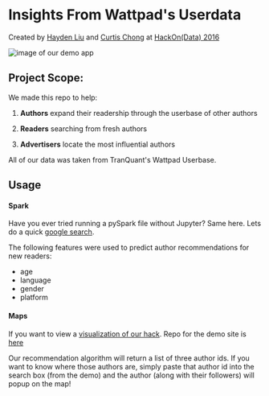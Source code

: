 # Insights From Wattpad's Userdata
Created by [Hayden Liu](https://www.linkedin.com/in/hayden-liu-80445056/) and [Curtis Chong](https://www.linkedin.com/in/chongcurtis/) at [HackOn(Data) 2016](http://hackondata.com/2016/index.html)

![image of our demo app](http://res.cloudinary.com/dj2eq8czc/image/upload/v1473918557/wattpadMap_aqhjfh.png)

## Project Scope:

We made this repo to help:

1) __Authors__ expand their readership through the userbase of other authors

2) __Readers__ searching from fresh authors

3) __Advertisers__ locate the most influential authors

All of our data was taken from TranQuant's Wattpad Userbase.
## Usage
#### Spark

Have you ever tried running a pySpark file without Jupyter? Same here. Lets do a quick [google search](https://stackoverflow.com/questions/40028919/how-to-run-a-script-in-pyspark).

The following features were used to predict author recommendations for new readers:
 - age
 - language
 - gender
 - platform

#### Maps
If you want to view a [visualization of our hack](https://visualizing-wattpads-userbase.github.io/). Repo for the demo site is [here](https://github.com/visualizing-wattpads-userbase/visualizing-wattpads-userbase.github.io)

Our recommendation algorithm will return a list of three author ids. If you want to know where those authors are, simply paste that author id into the search box (from the demo) and the author (along with their followers) will popup on the map!
